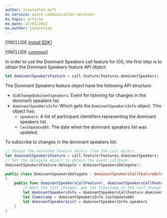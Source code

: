 ```yaml
---
author: jsaurezlee-msft
ms.service: azure-communication-services
ms.topic: article
ms.date: 27/01/2022
ms.author: jsaurezlee
---
```


[!INCLUDE [Install SDK](../install-sdk/install-sdk-ios.md)]

[!INCLUDE [common](dominant-speaker-common.md)]

In order to use the Dominant Speakers call feature for iOS, the first step is to obtain the Dominant Speakers feature API object:

```swift
let dominantSpeakersFeature = call.feature(Features.dominantSpeakers)
```
The Dominant Speakers feature object have the following API structure:
- `didChangeDominantSpeakers`: Event for listening for changes in the dominant speakers list.
- `dominantSpeakersInfo`: Which gets the `DominantSpeakersInfo` object. This object has:
    - `speakers`: A list of participant identifiers representing the dominant speakers list.
    - `lastUpdatedAt`: The date when the dominant speakers list was updated.

To subscribe to changes in the dominant speakers list:

```swift
// Obtain the extended feature object from the call object.
let dominantSpeakersFeature = call.feature(Features.dominantSpeakers)
// Set the delegate object to obtain the event callback.
dominantSpeakersFeature.delegate = DominantSpeakersDelegate()

public class DominantSpeakersDelegate : DominantSpeakersCallFeatureDelegate
{
    public func dominantSpeakersCallFeature(_ dominantSpeakersCallFeature: DominantSpeakersCallFeature, didChangeDominantSpeakers args: PropertyChangedEventArgs) {
        // When the list changes, get the timestamp of the last change and the current list of Dominant Speakers
        let dominantSpeakersInfo = dominantSpeakersCallFeature.dominantSpeakersInfo
        let timestamp = dominantSpeakersInfo.lastUpdatedAt
        let dominantSpeakersList = dominantSpeakersInfo.speakers
    }
}
```
